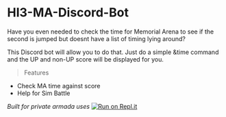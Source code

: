 # HI3-MA-Discord-Bot

Have you even needed to check the time for Memorial Arena to see if the second is jumped but doesnt have a list of timing lying around?  

This Discord bot will allow you to do that. Just do a simple &time command and the UP and non-UP score will be displayed for you.

> Features
- Check MA time against score
- Help for Sim Battle


*Built for private armada uses*
[![Run on Repl.it](https://repl.it/badge/github/harowo/FuxiDiscord)](https://repl.it/github/harowo/FuxiDiscord)
